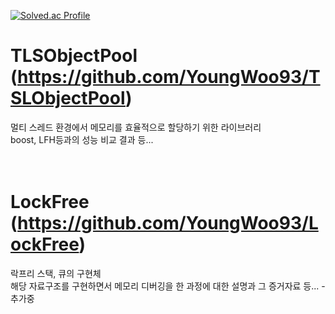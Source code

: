[![Solved.ac Profile](http://mazassumnida.wtf/api/v2/generate_badge?boj=rmstjd23)](https://solved.ac/rmstjd23/)


# TLSObjectPool (https://github.com/YoungWoo93/TSLObjectPool)
멀티 스레드 환경에서 메모리를 효율적으로 할당하기 위한 라이브러리 <br>
boost, LFH등과의 성능 비교 결과 등... <br>
<br>
<br>
# LockFree (https://github.com/YoungWoo93/LockFree)
락프리 스택, 큐의 구현체 <br>
해당 자료구조를 구현하면서 메모리 디버깅을 한 과정에 대한 설명과 그 증거자료 등... - 추가중 <br>
<br>
<br>
